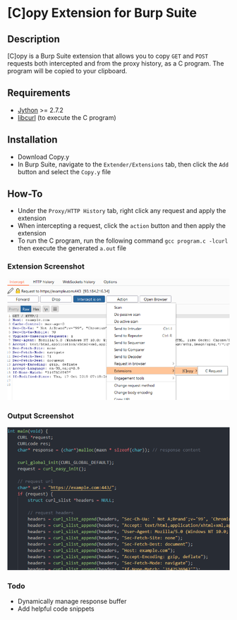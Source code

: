 # [C]opy Extension for Burp Suite

## Description
  [C]opy is a Burp Suite extension that allows you to copy `GET` and `POST` requests both intercepted and from the proxy history, as a C program.
  The program will be copied to your clipboard.

## Requirements
* [Jython](https://www.jython.org/download.html) >= 2.7.2
* [libcurl](https://curl.se/libcurl/) (to execute the C program)

## Installation
* Download Copy.y
* In Burp Suite, navigate to the `Extender/Extensions` tab, then click the `Add` button and select the `Copy.y` file

## How-To
* Under the `Proxy/HTTP History` tab, right click any request and apply the extension
* When intercepting a request, click the `action` button and then apply the extension
* To run the C program, run the following command `gcc program.c -lcurl` then execute the generated `a.out` file

### Extension Screenshot
![Alt text](burp.png?raw=true)

### Output Screenshot
![Alt text](program.png?raw=true)

### Todo
* Dynamically manage response buffer
* Add helpful code snippets
